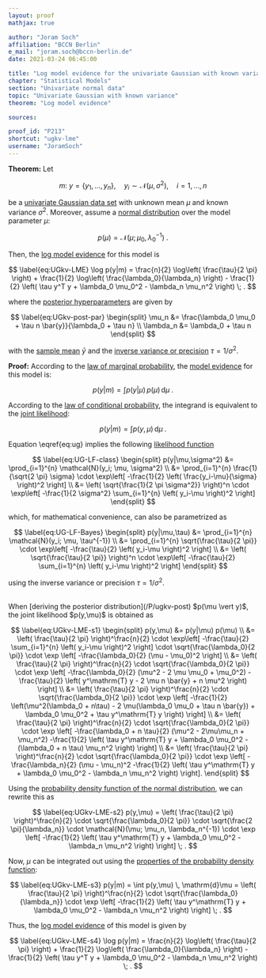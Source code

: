 ```yaml
---
layout: proof
mathjax: true

author: "Joram Soch"
affiliation: "BCCN Berlin"
e_mail: "joram.soch@bccn-berlin.de"
date: 2021-03-24 06:45:00

title: "Log model evidence for the univariate Gaussian with known variance"
chapter: "Statistical Models"
section: "Univariate normal data"
topic: "Univariate Gaussian with known variance"
theorem: "Log model evidence"

sources:

proof_id: "P213"
shortcut: "ugkv-lme"
username: "JoramSoch"
---
```



**Theorem:** Let

$$ \label{eq:ug}
m: \; y = \left\lbrace y_1, \ldots, y_n \right\rbrace, \quad y_i \sim \mathcal{N}(\mu, \sigma^2), \quad i = 1, \ldots, n
$$

be a [univariate Gaussian data set](/D/ugkv) with unknown mean $\mu$ and known variance $\sigma^2$. Moreover, assume a [normal distribution](/P/ugkv-prior) over the model parameter $\mu$:

$$ \label{eq:UGkv-prior}
p(\mu) = \mathcal{N}(\mu; \mu_0, \lambda_0^{-1}) \; .
$$

Then, the [log model evidence](/D/lme) for this model is

$$ \label{eq:UGkv-LME}
\log p(y|m) = \frac{n}{2} \log\left( \frac{\tau}{2 \pi} \right) + \frac{1}{2} \log\left( \frac{\lambda_0}{\lambda_n} \right) - \frac{1}{2} \left( \tau y^T y + \lambda_0 \mu_0^2 - \lambda_n \mu_n^2 \right) \; .
$$

where the [posterior hyperparameters](/D/post) are given by

$$ \label{eq:UGkv-post-par}
\begin{split}
\mu_n &= \frac{\lambda_0 \mu_0 + \tau n \bar{y}}{\lambda_0 + \tau n} \\
\lambda_n &= \lambda_0 + \tau n
\end{split}
$$

with the [sample mean](/D/mean-samp) $\bar{y}$ and the [inverse variance or precision](/D/prec) $\tau = 1/\sigma^2$.


**Proof:** According to the [law of marginal probability](/D/prob-marg), the [model evidence](/D/ml) for this model is:

$$ \label{eq:UGkv-ME-s1}
p(y|m) = \int p(y|\mu) \, p(\mu) \, \mathrm{d}\mu \; .
$$

According to the [law of conditional probability](/D/prob-cond), the integrand is equivalent to the [joint likelihood](/D/jl):

$$ \label{eq:UGkv-ME-s2}
p(y|m) = \int p(y,\mu) \, \mathrm{d}\mu \; .
$$

Equation \eqref{eq:ug} implies the following [likelihood function](/D/lf)

$$ \label{eq:UG-LF-class}
\begin{split}
p(y|\mu,\sigma^2) &= \prod_{i=1}^{n} \mathcal{N}(y_i; \mu, \sigma^2) \\
&= \prod_{i=1}^{n} \frac{1}{\sqrt{2 \pi} \sigma} \cdot \exp\left[ -\frac{1}{2} \left( \frac{y_i-\mu}{\sigma} \right)^2 \right] \\
&= \left( \sqrt{\frac{1}{2 \pi \sigma^2}} \right)^n \cdot \exp\left[ -\frac{1}{2 \sigma^2} \sum_{i=1}^{n} \left( y_i-\mu \right)^2 \right]
\end{split}
$$

which, for mathematical convenience, can also be parametrized as

$$ \label{eq:UG-LF-Bayes}
\begin{split}
p(y|\mu,\tau) &= \prod_{i=1}^{n} \mathcal{N}(y_i; \mu, \tau^{-1}) \\
&= \prod_{i=1}^{n} \sqrt{\frac{\tau}{2 \pi}} \cdot \exp\left[ -\frac{\tau}{2} \left( y_i-\mu \right)^2 \right] \\
&= \left( \sqrt{\frac{\tau}{2 \pi}} \right)^n \cdot \exp\left[ -\frac{\tau}{2} \sum_{i=1}^{n} \left( y_i-\mu \right)^2 \right]
\end{split}
$$

using the inverse variance or precision $\tau = 1/\sigma^2$.

<br>
When [deriving the posterior distribution](/P/ugkv-post) $p(\mu \vert y)$, the joint likelihood $p(y,\mu)$ is obtained as

$$ \label{eq:UGkv-LME-s1}
\begin{split}
p(y,\mu) &= p(y|\mu) p(\mu) \\
&= \left( \frac{\tau}{2 \pi} \right)^\frac{n}{2} \cdot \exp\left[ -\frac{\tau}{2} \sum_{i=1}^{n} \left( y_i-\mu \right)^2 \right] \cdot \sqrt{\frac{\lambda_0}{2 \pi}} \cdot \exp \left[ -\frac{\lambda_0}{2} (\mu - \mu_0)^2 \right] \\
&= \left( \frac{\tau}{2 \pi} \right)^\frac{n}{2} \cdot \sqrt{\frac{\lambda_0}{2 \pi}} \cdot \exp \left[ -\frac{\lambda_0}{2} (\mu^2 - 2 \mu \mu_0 + \mu_0^2) -\frac{\tau}{2} \left( y^\mathrm{T} y - 2 \mu n \bar{y} + n \mu^2 \right) \right] \\
&= \left( \frac{\tau}{2 \pi} \right)^\frac{n}{2} \cdot \sqrt{\frac{\lambda_0}{2 \pi}} \cdot \exp \left[ -\frac{1}{2} \left(\mu^2(\lambda_0 + n\tau) - 2 \mu(\lambda_0 \mu_0 + \tau n \bar{y}) + \lambda_0 \mu_0^2 + \tau y^\mathrm{T} y \right) \right] \\
&= \left( \frac{\tau}{2 \pi} \right)^\frac{n}{2} \cdot \sqrt{\frac{\lambda_0}{2 \pi}} \cdot \exp \left[ -\frac{\lambda_0 + n \tau}{2} (\mu^2 - 2\mu\mu_n + \mu_n^2) -\frac{1}{2} \left( \tau y^\mathrm{T} y + \lambda_0 \mu_0^2 - (\lambda_0 + n \tau) \mu_n^2 \right) \right] \\
&= \left( \frac{\tau}{2 \pi} \right)^\frac{n}{2} \cdot \sqrt{\frac{\lambda_0}{2 \pi}} \cdot \exp \left[ -\frac{\lambda_n}{2} (\mu - \mu_n)^2 -\frac{1}{2} \left( \tau y^\mathrm{T} y + \lambda_0 \mu_0^2 - \lambda_n \mu_n^2 \right) \right].
\end{split}
$$

Using the [probability density function of the normal distribution](/P/norm-pdf), we can rewrite this as

$$ \label{eq:UGkv-LME-s2}
p(y,\mu) =  \left( \frac{\tau}{2 \pi} \right)^\frac{n}{2} \cdot \sqrt{\frac{\lambda_0}{2 \pi}} \cdot \sqrt{\frac{2 \pi}{\lambda_n}} \cdot \mathcal{N}(\mu; \mu_n, \lambda_n^{-1}) \cdot \exp \left[ -\frac{1}{2} \left( \tau y^\mathrm{T} y + \lambda_0 \mu_0^2 - \lambda_n \mu_n^2 \right) \right] \; .
$$

Now, $\mu$ can be integrated out using the [properties of the probability density function](/D/pdf):

$$ \label{eq:UGkv-LME-s3}
p(y|m) = \int p(y,\mu) \, \mathrm{d}\mu = \left( \frac{\tau}{2 \pi} \right)^\frac{n}{2} \cdot \sqrt{\frac{\lambda_0}{\lambda_n}} \cdot \exp \left[ -\frac{1}{2} \left( \tau y^\mathrm{T} y + \lambda_0 \mu_0^2 - \lambda_n \mu_n^2 \right) \right] \; .
$$

Thus, the [log model evidence](/D/lme) of this model is given by

$$ \label{eq:UGkv-LME-s4}
\log p(y|m) = \frac{n}{2} \log\left( \frac{\tau}{2 \pi} \right) + \frac{1}{2} \log\left( \frac{\lambda_0}{\lambda_n} \right) - \frac{1}{2} \left( \tau y^T y + \lambda_0 \mu_0^2 - \lambda_n \mu_n^2 \right) \; .
$$
